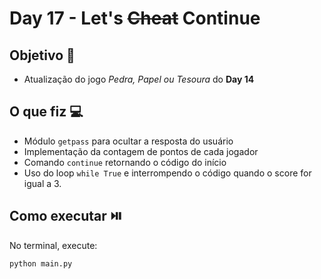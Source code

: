 # Day 17 - Let's ~~Cheat~~ Continue

## Objetivo 🎯
- Atualização do jogo *Pedra, Papel ou Tesoura* do **Day 14**

## O que fiz 💻

- Módulo `getpass` para ocultar a resposta do usuário
- Implementação da contagem de pontos de cada jogador
- Comando `continue` retornando o código do início
- Uso do loop `while True` e interrompendo o código quando o score for igual a 3.

## Como executar ⏯️
No terminal, execute:
```bash
python main.py
